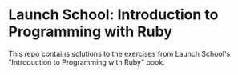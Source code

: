 # Launch School: Introduction to Programming with Ruby #

This repo contains solutions to the exercises from Launch School's "Introduction to Programming with Ruby" book.

